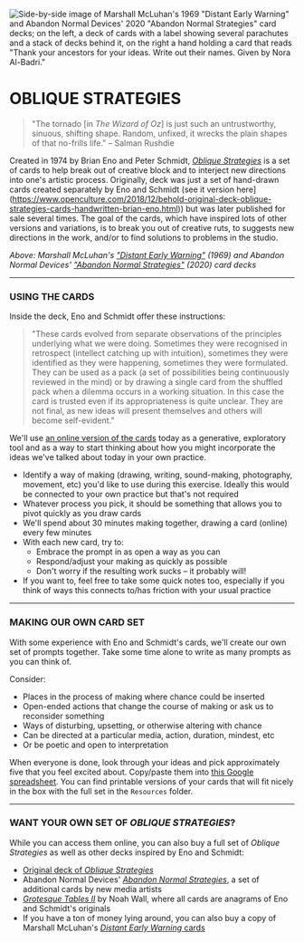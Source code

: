 ![Side-by-side image of Marshall McLuhan's 1969 "Distant Early Warning" and Abandon Normal Devices' 2020 "Abandon Normal Strategies" card decks; on the left, a deck of cards with a label showing several parachutes and a stack of decks behind it, on the right a hand holding a card that reads "Thank your ancestors for your ideas. Write out their names. Given by Nora Al-Badri."](https://raw.githubusercontent.com/jeffThompson/ChanceAndRandomness-TransartInstitute/main/Images/ActivityHeaders/DistantEarlyWarning-AbandonNormalStrategies-CardDecks.jpg)

# OBLIQUE STRATEGIES    

> "The tornado [in *The Wizard of Oz*] is just such an untrustworthy, sinuous, shifting shape. Random, unfixed, it wrecks the plain shapes of that no-frills life." – Salman Rushdie  

Created in 1974 by Brian Eno and Peter Schmidt, [*Oblique Strategies*](https://www.enoshop.co.uk/product/oblique-strategies.html) is a set of cards to help break out of creative block and to interject new directions into one's artistic process. Originally, deck was just a set of hand-drawn cards created separately by Eno and Schmidt (see it version here](https://www.openculture.com/2018/12/behold-original-deck-oblique-strategies-cards-handwritten-brian-eno.html)) but was later published for sale several times. The goal of the cards, which have inspired lots of other versions and variations, is to break you out of creative ruts, to suggests new directions in the work, and/or to find solutions to problems in the studio.

*Above: Marshall McLuhan's ["Distant Early Warning"](https://ericmcluhan.com/bookshop/#cards) (1969) and Abandon Normal Devices' ["Abandon Normal Strategies"](https://www.andfestival.org.uk/ans) (2020) card decks*

***

### USING THE CARDS  

Inside the deck, Eno and Schmidt offer these instructions:

> "These cards evolved from separate observations of the principles underlying what we were doing. Sometimes they were recognised in retrospect (intellect catching up with intuition), sometimes they were identified as they were happening, sometimes they were formulated. They can be used as a pack (a set of possibilities being continuously reviewed in the mind) or by drawing a single card from the shuffled pack when a dilemma occurs in a working situation. In this case the card is trusted even if its appropriateness is quite unclear. They are not final, as new ideas will present themselves and others will become self-evident."

We'll use [an online version of the cards](http://stoney.sb.org/eno/oblique.html) today as a generative, exploratory tool and as a way to start thinking about how you might incorporate the ideas we've talked about today in your own practice.

* Identify a way of making (drawing, writing, sound-making, photography, movement, etc) you'd like to use during this exercise. Ideally this would be connected to your own practice but that's not required  
* Whatever process you pick, it should be something that allows you to pivot quickly as you draw cards  
* We'll spend about 30 minutes making together, drawing a card (online) every few minutes  
* With each new card, try to:  
  * Embrace the prompt in as open a way as you can  
  * Respond/adjust your making as quickly as possible  
  * Don't worry if the resulting work sucks – it probably will!  
* If you want to, feel free to take some quick notes too, especially if you think of ways this connects to/has friction with your usual practice  

***

### MAKING OUR OWN CARD SET  
With some experience with Eno and Schmidt's cards, we'll create our own set of prompts together. Take some time alone to write as many prompts as you can think of.

Consider:  
* Places in the process of making where chance could be inserted  
* Open-ended actions that change the course of making or ask us to reconsider something  
* Ways of disturbing, upsetting, or otherwise altering with chance  
* Can be directed at a particular media, action, duration, mindest, etc  
* Or be poetic and open to interpretation  

When everyone is done, look through your ideas and pick approximately five that you feel excited about. Copy/paste them into [this Google spreadsheet](https://docs.google.com/spreadsheets/d/19r_zCrLL11vQRgdgbIfalCGM7Kb-qYL4gK5ddWgXeqw/edit?usp=sharing). You can find printable versions of your cards that will fit nicely in the box with the full set in the `Resources` folder.

***

### WANT YOUR OWN SET OF *OBLIQUE STRATEGIES*?  
While you can access them online, you can also buy a full set of *Oblique Strategies* as well as other decks inspired by Eno and Schmidt:  

* [Original deck of *Oblique Strategies*](https://www.enoshop.co.uk/product/oblique-strategies.html)  
* Abandon Normal Devices' [*Abandon Normal Strategies*](https://www.andfestival.org.uk/ans), a set of additional cards by new media artists  
* [*Grotesque Tables II*](https://www.grotesquetablesii.com/faqmobile) by Noah Wall, where all cards are anagrams of Eno and Schmidt's originals  
* If you have a ton of money lying around, you can also buy a copy of Marshall McLuhan's [*Distant Early Warning* cards](https://ericmcluhan.com/bookshop/#cards)  

